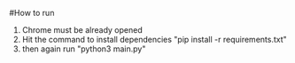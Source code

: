 #How to run
1. Chrome must be already opened
2. Hit the command to install dependencies  "pip install -r requirements.txt"
3. then again run "python3 main.py"

